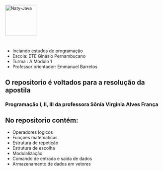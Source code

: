 
 <div style="display: inline_block"><br>
 <img align="center" alt="Naty-Java" height="100" width="100" <img src="https://cdn.jsdelivr.net/gh/devicons/devicon/icons/c/c-line.svg" />
  
#
  
- Inciando estudos de programação
- Escola: ETE Ginásio Pernambucano 
- Turma : A Modulo 1
- Professor orientador: Emmanuel Barretos

## O repositorio é voltados para a resolução da apostila 
### Programação I, II, III da professora Sônia Virginia Alves França

## No repositorio contém:
- Operadores logicos
- Funçoes matematicas
- Estrutura de repetição 
- Estrutura de escolha
- Modulalização 
- Comando de entrada e saida de dados 
- Armazenamento de dados em vetores
